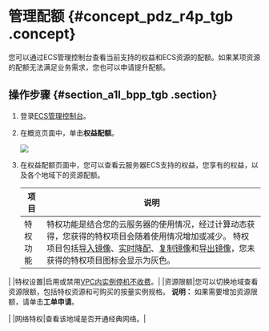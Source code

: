 # 管理配额 {#concept_pdz_r4p_tgb .concept}

您可以通过ECS管理控制台查看当前支持的权益和ECS资源的配额。如果某项资源的配额无法满足业务需求，您也可以申请提升配额。

## 操作步骤 {#section_a1l_bpp_tgb .section}

1.  登录[ECS管理控制台](https://ecs.console.aliyun.com/#/home)。
2.  在概览页面中，单击**权益配额**。

    ![](http://static-aliyun-doc.oss-cn-hangzhou.aliyuncs.com/assets/img/123837/156092584238761_zh-CN.png)

3.  在权益配额页面中，您可以查看云服务器ECS支持的权益，您享有的权益，以及各个地域下的资源配额。

    |项目|说明|
    |--|--|
    |特权功能|特权功能是结合您的云服务器的使用情况，经过计算动态获得，您获得的特权项目会随着使用情况增加或减少。 特权项目包括[导入镜像](intl.zh-CN/镜像/自定义镜像/导入镜像/导入自定义镜像.md#)、[实时降配](intl.zh-CN/实例/升降配实例/降配预付费实例/预付费实例实时降配规格.md#)、[复制镜像](intl.zh-CN/镜像/自定义镜像/复制镜像.md#)和[导出镜像](intl.zh-CN/镜像/自定义镜像/导出镜像.md#)，您未获得的特权项目图标会显示为灰色。

 |
    |特权设置|启用或禁用[VPC内实例停机不收费](../../../../intl.zh-CN/产品定价/按量付费实例停机不收费.md#)。|
    |资源限额|您可以切换地域查看资源限额，包括特权资源和可购买的按量实例规格。 **说明：** 如果需要增加资源限额，请单击**工单申请**。

 |
    |网络特权|查看该地域是否开通经典网络。|


